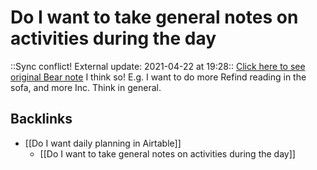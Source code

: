 # Do I want to take general notes on activities during the day
::Sync conflict! External update: 2021-04-22 at 19:28::
[Click here to see original Bear note](bear://x-callback-url/open-note?id=EA328A6E-19ED-4F96-9232-F58003F71FEE-1068-000003B6534538DD)
I think so! E.g. I want to do more Refind reading in the sofa, and more Inc. Think in general.

## Backlinks
* [[Do I want daily planning in Airtable]]
	* [[Do I want to take general notes on activities during the day]]

<!-- #p1 -->

<!-- {BearID:F08259DC-0009-4AEF-8B32-D8C9867061AC-47819-0000AE63638C2A9F} -->

